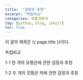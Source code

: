 ```yaml
---
title:  "검정과 추정"
excerpt: "독립비교"
categories: 확률과통계
tag: [python, blog, jekyll]
toc: true
---
```


이 글의 제목은 {{ page.title }}이다.

독립비교

1-1 한 개의 모평균에 관한 검정과 추정

1-2 두 개의 모평균 차에 관한 검정과 추정
